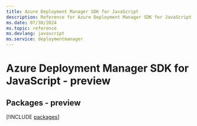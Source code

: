 ```yaml
---
title: Azure Deployment Manager SDK for JavaScript
description: Reference for Azure Deployment Manager SDK for JavaScript
ms.date: 07/30/2024
ms.topic: reference
ms.devlang: javascript
ms.service: deploymentmanager
---
```

# Azure Deployment Manager SDK for JavaScript - preview
## Packages - preview
[!INCLUDE [packages](deployment-manager-index.md)]